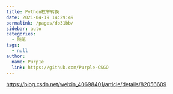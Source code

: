 ```yaml
---
title: Python枚举转换
date: 2021-04-19 14:29:49
permalink: /pages/db31bb/
sidebar: auto
categories: 
  - 随笔
tags: 
  - null
author: 
  name: Purp1e
  link: https://github.com/Purple-CSGO
---
```

https://blog.csdn.net/weixin_40698401/article/details/82056609